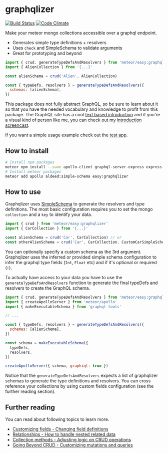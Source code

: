 # graphqlizer 

[![Build Status](http://img.shields.io/travis/matteodem/graphqlizer.svg)](https://travis-ci.org/matteodem/graphqlizer)
[![Code Climate](https://img.shields.io/codeclimate/github/matteodem/graphqlizer.svg)](https://codeclimate.com/github/matteodem/graphqlizer)

Make your meteor mongo collections accessible over a graphql endpoint.

* Generates simple type definitions + resolvers
* Uses `check` and SimpleSchema to validate arguments
* Great for prototyping and beyond

```js
import { crud, generateTypeDefsAndResolvers } from 'meteor/easy:graphqlizer'
import { AlienCollection } from '{...}'

const alienSchema = crud('Alien', AlienCollection)

const { typeDefs, resolvers } = generateTypeDefsAndResolvers({
  schemas: [alienSchema],
})
```

This package does not fully abstract GraphQL, so be sure to learn about it so that you have the
needed vocabulary and knowledge to profit from this package. The GraphQL site has a
cool [text based introduction](http://graphql.org/learn/) and if you're a visual kind of person like me, 
you can check out my [introduction screencast](https://matteos-tech-courses.thinkific.com/courses/introduction-to-graphql).

If you want a simple usage example check out the [test app](https://github.com/matteodem/graphqlizer-test-app).

## How to install

```bash
# Install npm packages
meteor npm install --save apollo-client graphql-server-express express graphql graphql-tools body-parser
# Install meteor packages
meteor add apollo aldeed:simple-schema easy:graphqlizer
```

## How to use

Graphqlizer uses [SimpleSchema](https://github.com/aldeed/meteor-simple-schema) to generate the resolvers and type definitions. 
The most basic configuration requires you to set the mongo `collection` and a `key` to identify your data.

```js
import { crud } from 'meteor/easy:graphqlizer'
import { CarCollection } from '{...}'

const alienSchema = crud('Car', CarCollection) // or
const otherAlienSchema = crud('Car', CarCollection, CustomCarSimpleSchema)
```

You can optionally specify a custom schema as the 3rd argument. 
Graphqlizer uses the inferred or provided simple schema configuration to infer the 
graphql type fields (`Int`, `Float` etc) and if it's optional or required (`!`). 

To actually have access to your data you 
have to use the `generateTypeDefsAndResolvers`
function to generate the final typeDefs and resolvers to create the GraphQL schema.

```js
import { crud, generateTypeDefsAndResolvers } from 'meteor/easy:graphqlizer'
import { createApolloServer } from 'meteor/apollo'
import { makeExecutableSchema } from 'graphql-tools'

// ...

const { typeDefs, resolvers } = generateTypeDefsAndResolvers({
  schemas: [alienSchema],
})

const schema = makeExecutableSchema({
  typeDefs,
  resolvers,
})

createApolloServer({ schema, graphiql: true })
```

Notice that the `generateTypeDefsAndResolvers` expects a list of graphqlizer schemas
to generate the type definitions and resolvers. You can cross reference your collections
by using custom fields configuration (see the further reading section).

## Further reading

You can read about following topics to learn more.

* [Customizing fields - Changing field definitions](./docs/CustomizingFields.md)
* [Relationships - How to handle nested related data](./docs/Relationships.md)
* [Collection methods - Adjusting logic on CRUD operations](./docs/CollectionMethods.md)
* [Going Beyond CRUD - Customizing mutations and queries](./docs/BeyondCRUD.md)
